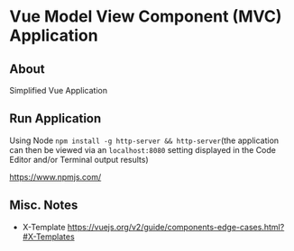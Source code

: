 # Vue Model View Component (MVC) Application

## About

Simplified Vue Application

## Run Application

Using Node `npm install -g http-server && http-server`(the application can then be viewed via an `localhost:8080` setting displayed in the Code Editor and/or Terminal output results)

https://www.npmjs.com/

## Misc. Notes

- X-Template https://vuejs.org/v2/guide/components-edge-cases.html?#X-Templates
